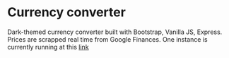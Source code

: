 # Currency converter

Dark-themed currency converter built with Bootstrap, Vanilla JS, Express. Prices are scrapped real time from Google Finances. One instance is currently running at this [link](http://139.177.183.215:3030/)
